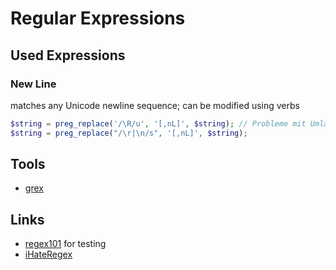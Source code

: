# Regular Expressions

## Used Expressions

### New Line

matches any Unicode newline sequence; can be modified using verbs

```php
$string = preg_replace('/\R/u', '[,nL]', $string); // Probleme mit Umlauten
$string = preg_replace("/\r|\n/s", '[,nL]', $string);
```

## Tools

- [grex](https://github.com/pemistahl/grex)

## Links

- [regex101](https://regex101.com/) for testing
- [iHateRegex](https://ihateregex.io/)